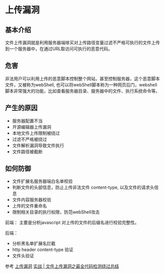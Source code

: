# 上传漏洞

## 基本介绍
文件上传漏洞就是利用服务器端嗲买对上传路径变量过滤不严格可执行的文件上传到一个服务器中，在通过URL取访问可执行的恶意代码。


## 危害
非法用户可以利用上传的恶意脚本控制整个网站，甚至控制服务器，这个恶意脚本文件，又被称为webShell, 也可以将webShell脚本称为一种网页后门，webshell 脚本非常强大的功能，比如查看服务器目录、服务器中的文件、执行系统命令等。

## 产生的原因
- 服务器配置不当
- 开源编辑器上传漏洞
- 本地文件上传限制被绕过
- 过滤不严格被绕过
- 文件解析漏洞导致文件执行
- 文件路径被截断

## 如何防御
- 文件扩展名服务器端白名单校验
- 判断文件的头部信息，防止上传非法文件 content-type, 以及文件的请求头信息
- 文件内容服务器校验
- 上传的文件重命名
- 限制相关目录的执行权限，防范webShell攻击

前端：
主要是分析javascript 对上传的文件的后缀名进行校验完整性。

后端：
- 分析黑名单扩展名拦截
- http header content-type 验证
- 文件头验证

参考
[上传漏洞](https://wiki.wgpsec.org/knowledge/ctf/uploadfile.html)
[实战 | 文件上传漏洞之最全代码检测绕过总结](https://cloud.tencent.com/developer/article/1944149)